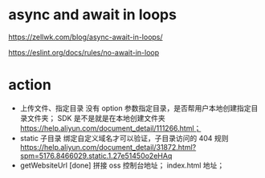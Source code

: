 # async and await in loops

https://zellwk.com/blog/async-await-in-loops/

https://eslint.org/docs/rules/no-await-in-loop

# action

- 上传文件、指定目录
  没有 option 参数指定目录，是否帮用户本地创建指定目录文件夹；
  SDK 是不是就是在本地创建文件夹
  https://help.aliyun.com/document_detail/111266.html；
- static 子目录
  绑定自定义域名才可以验证，子目录访问的 404 规则
  https://help.aliyun.com/document_detail/31872.html?spm=5176.8466029.static.1.27e51450o2eHAq
- getWebsiteUrl [done]
  拼接
  oss 控制台地址；
  index.html 地址；
